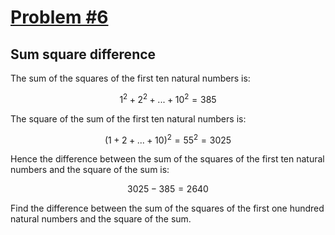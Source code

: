# [Problem #6](https://projecteuler.net/problem=6)

## Sum square difference

The sum of the squares of the first ten natural numbers is:

$$ 1^2 + 2^2 + ... + 10^2 = 385 $$

The square of the sum of the first ten natural numbers is:

$$ (1 + 2 + ... + 10)^2 = 55^2 = 3025 $$

Hence the difference between the sum of the squares of the first ten natural numbers and the square of the sum is:

$$3025 - 385 = 2640$$

Find the difference between the sum of the squares of the first one hundred natural numbers and the square of the sum.
